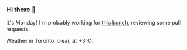 ### Hi there :wave:

It's Monday! I'm probably working for [this bunch](https://github.com/kohofinancial), reviewing some pull requests.

Weather in Toronto: clear, at +3°C.
